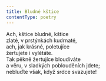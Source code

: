 ```yaml
---
title: Bludné kštice
contentType: poetry
---
```


<section>

Ach, kštice bludné, kštice  
zlaté, v prstýnkách kudrnaté,  
ach, jak krásné, poletujíce  
žertujete i vylétáte.  
Tak pěkně žertujíce bloudíváte  
a věru, v sladkých poblouděních jdete;  
nebluďte však, když srdce svazujete!

</section>
